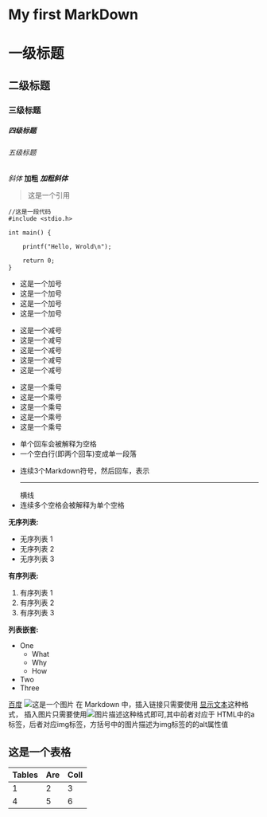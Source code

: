 # My first MarkDown

#        一级标题
##       二级标题
###      三级标题
#####    四级标题
######   五级标题

*斜体*
**加粗**
***加粗斜体***

> 这是一个引用

```
//这是一段代码
#include <stdio.h>

int main() {

    printf("Hello, Wrold\n");

    return 0;
}
```

+ 这是一个加号
+ 这是一个加号
+ 这是一个加号
+ 这是一个加号


- 这是一个减号
- 这是一个减号
- 这是一个减号
- 这是一个减号
- 这是一个减号


* 这是一个乘号
* 这是一个乘号
* 这是一个乘号
* 这是一个乘号
* 这是一个乘号



- 单个回车会被解释为空格
- 一个空白行(即两个回车)变成单一段落<p>
- 连续3个Markdown符号，然后回车，表示<hr>横线
- 连续多个空格会被解释为单个空格


**无序列表:**

- 无序列表 1
- 无序列表 2
- 无序列表 3

**有序列表:**

1. 有序列表 1
2. 有序列表 2
3. 有序列表 3

**列表嵌套:**

- One
    + What
    + Why
    + How
- Two
- Three

[百度](http://www.baidu.com)
![这是一个图片](http://cn.bing.com/images/search?q=%E7%AB%A5%E5%B9%B4%E8%83%8C%E6%99%AF&view=detailv2&&id=B17E58D114488A92CD22ABFCA154DC1E77BC8651&selectedIndex=0&ccid=bSmA0emb&simid=608010049702005270&thid=OIP.M6d2980d1e99bc2e1b90cdd7e4116103fo0&ajaxhist=0)
在 Markdown 中，插入链接只需要使用 [显示文本](连接地址)这种格式，
插入图片只需要使用![图片描述](图片链接地址)这种格式即可,其中前者对应于
HTML中的a标签，后者对应img标签，方括号中的图片描述为img标签的的alt属性值



## 这是一个表格

| Tables | Are | Coll |
|-----|-----|-----|
| 1 | 2 | 3|
|4 | 5| 6|
